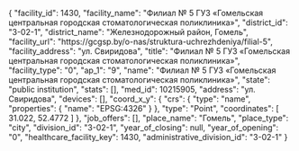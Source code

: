 {
    "facility_id": 1430,
    "facility_name": "Филиал № 5 ГУЗ «Гомельская центральная городская стоматологическая поликлиника»",
    "district_id": "3-02-1",
    "district_name": "Железнодорожный район, Гомель",
    "facility_url": "https:\/\/gcgsp.by\/o-nas\/struktura-uchrezhdeniya\/filial-5",
    "facility_address": "ул. Свиридова",
    "title": "Филиал № 5 ГУЗ «Гомельская центральная городская стоматологическая поликлиника»",
    "facility_type": "0",
    "ap_1": "9",
    "name": "Филиал № 5 ГУЗ «Гомельская центральная городская стоматологическая поликлиника»",
    "state": "public institution",
    "stats": [],
    "med_id": 10215905,
    "address": "ул. Свиридова",
    "devices": [],
    "coord_x_y": {
        "crs": {
            "type": "name",
            "properties": {
                "name": "EPSG:4326"
            }
        },
        "type": "Point",
        "coordinates": [
            31.022,
            52.4772
        ]
    },
    "job_offers": [],
    "place_name": "Гомель",
    "place_type": "city",
    "division_id": "3-02-1",
    "year_of_closing": null,
    "year_of_opening": "0",
    "healthcare_facility_key": 1430,
    "administrative_division_id": "3-02-1"
}